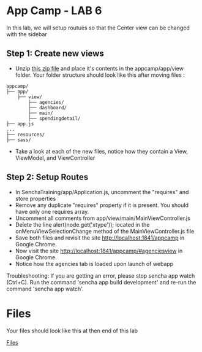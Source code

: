 # App Camp - LAB 6

In this lab, we will setup routues so that the Center view can be changed with the sidebar 


## Step 1: Create new views 

* Unzip [this zip file](https://github.com/shikhirsingh/ExtJS-AppCamp-Govt/raw/master/Instructions/06-Routes/view.zip) and place it's contents in the appcamp/app/view folder. Your folder structure should look like this after moving files :
```
appcamp/
├── app/
    ├── view/
        ├── agencies/
        ├── dashboard/
        ├── main/
        ├── spendingdetail/
├── app.js
...
├── resources/
├── sass/
```
* Take a look at each of the new files, notice how they contain a View, ViewModel, and ViewController 

## Step 2: Setup Routes

* In SenchaTraining/app/Application.js, uncomment the "requires" and store properties
* Remove any duplicate "requires" property if it is present. You should have only one requires array.
* Uncomment all comments from app/view/main/MainViewController.js 
* Delete the line alert(node.get('xtype'));  located in the onMenuViewSelectionChange method of the MainViewController.js file
* Save both files and revisit the site [http://localhost:1841/appcamp](http://localhost:1841/appcamp/) in Google Chrome.
* Now visit the site [http://localhost:1841/appcamp/#agenciesview](http://localhost:1841/appcamp/#agenciesview) in Google Chrome. 
* Notice how the agencies tab is loaded upon launch of webapp

Troubleshooting: If you are getting an error, please stop sencha app watch (Ctrl+C). Run the command 'sencha app build development' and re-run the command 'sencha app watch'.


# Files

Your files should look like this at then end of this lab

<a href="app/"> Files</a>